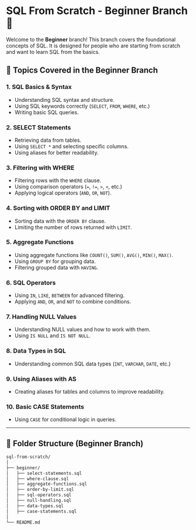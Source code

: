 # SQL From Scratch - Beginner Branch 🚀

Welcome to the **Beginner** branch! This branch covers the foundational concepts of SQL. It is designed for people who are starting from scratch and want to learn SQL from the basics.

## 📘 Topics Covered in the Beginner Branch

### 1. **SQL Basics & Syntax**
- Understanding SQL syntax and structure.
- Using SQL keywords correctly (`SELECT`, `FROM`, `WHERE`, etc.)
- Writing basic SQL queries.

### 2. **SELECT Statements**
- Retrieving data from tables.
- Using `SELECT *` and selecting specific columns.
- Using aliases for better readability.

### 3. **Filtering with WHERE**
- Filtering rows with the `WHERE` clause.
- Using comparison operators (`=`, `!=`, `>`, `<`, etc.)
- Applying logical operators (`AND`, `OR`, `NOT`).

### 4. **Sorting with ORDER BY and LIMIT**
- Sorting data with the `ORDER BY` clause.
- Limiting the number of rows returned with `LIMIT`.

### 5. **Aggregate Functions**
- Using aggregate functions like `COUNT()`, `SUM()`, `AVG()`, `MIN()`, `MAX()`.
- Using `GROUP BY` for grouping data.
- Filtering grouped data with `HAVING`.

### 6. **SQL Operators**
- Using `IN`, `LIKE`, `BETWEEN` for advanced filtering.
- Applying `AND`, `OR`, and `NOT` to combine conditions.

### 7. **Handling NULL Values**
- Understanding NULL values and how to work with them.
- Using `IS NULL` and `IS NOT NULL`.

### 8. **Data Types in SQL**
- Understanding common SQL data types (`INT`, `VARCHAR`, `DATE`, etc.)

### 9. **Using Aliases with AS**
- Creating aliases for tables and columns to improve readability.

### 10. **Basic CASE Statements**
- Using `CASE` for conditional logic in queries.

---

## 📂 Folder Structure (Beginner Branch)

```bash
sql-from-scratch/
│
├── beginner/
│   ├── select-statements.sql
│   ├── where-clause.sql
│   ├── aggregate-functions.sql
│   ├── order-by-limit.sql
│   ├── sql-operators.sql
│   ├── null-handling.sql
│   ├── data-types.sql
│   ├── case-statements.sql
│
└── README.md
